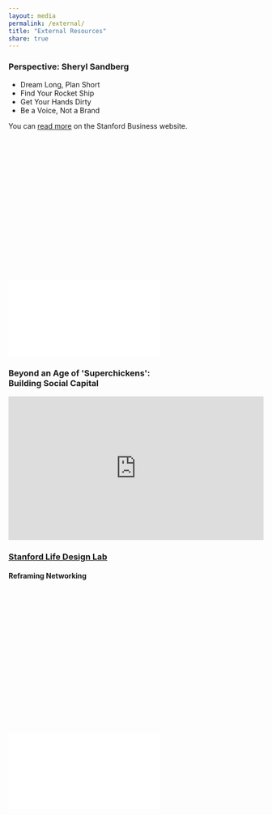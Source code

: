 ```yaml
---
layout: media
permalink: /external/
title: "External Resources"
share: true
---
```


### Perspective: Sheryl Sandberg
* Dream Long, Plan Short
* Find Your Rocket Ship
* Get Your Hands Dirty
* Be a Voice, Not a Brand

You can [read more](https://www.gsb.stanford.edu/insights/sheryl-sandberg-develop-your-voice-not-your-brand) on the Stanford Business website.

<div class="fluid-width-video-wrapper" style="padding-top: 56.25%;">
<iframe src="//www.youtube.com/embed/YZXUcYGprDY" frameborder="0">
</iframe>
</div>

### Beyond an Age of 'Superchickens':<br>Building Social Capital

<div  class="fluid-width-video-wrapper" style="position:relative;height:0;padding-top:56.25%">
<iframe src="https://embed.ted.com/talks/margaret_heffernan_why_it_s_time_to_forget_the_pecking_order_at_work" width="854" height="480" style="position:absolute;left:0;top:0;width:100%;height:100%" frameborder="0" scrolling="no" allowfullscreen></iframe>
</div>


### [Stanford Life Design Lab](http://lifedesignlab.stanford.edu/)


#### Reframing Networking
<div class="fluid-width-video-wrapper" style="padding-top: 56.25%;">
<iframe src="//www.youtube.com/embed/videoseries?index=2&list=PLjwFGCpXfsbcwkoYlMtonFbC7qmxqNovT" frameborder="0">
</iframe>
</div>

<!--

#### 'Odyssey Years'

<div class="fluid-width-video-wrapper" style="padding-top: 56.25%;">
<iframe src="//www.youtube.com/embed/videoseries?list=PLjwFGCpXfsbeqOfcEdEWWzsgTvPDB-ACN" frameborder="0">
</iframe>
</div>

-->
